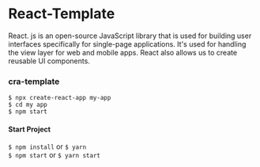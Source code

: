 # React-Template

React. js is an open-source JavaScript library that is used for building user interfaces specifically for single-page applications. It's used for handling the view layer for web and mobile apps. React also allows us to create reusable UI components.


### cra-template

``` $ npx create-react-app my-app ``` <br />
``` $ cd my app ``` <br />
``` $ npm start ```


#### Start Project

``` $ npm install ```    or      ``` $ yarn ``` <br />
``` $ npm start ```      or       ``` $ yarn start ```